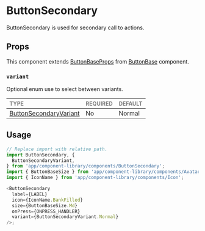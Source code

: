 # ButtonSecondary

ButtonSecondary is used for secondary call to actions.

## Props

This component extends [ButtonBaseProps](../ButtonBase/ButtonBase.types.ts#L14) from [ButtonBase](../ButtonBase/ButtonBase.tsx) component.

### `variant`

Optional enum use to select between variants.

| <span style="color:gray;font-size:14px">TYPE</span>     | <span style="color:gray;font-size:14px">REQUIRED</span> | <span style="color:gray;font-size:14px">DEFAULT</span> |
| :------------------------------------------------------ | :------------------------------------------------------ | :----------------------------------------------------- |
| [ButtonSecondaryVariant](./ButtonSecondary.types.ts#L7) | No                                                      | Normal                                                 |

## Usage

```javascript
// Replace import with relative path.
import ButtonSecondary, {
  ButtonSecondaryVariant,
} from 'app/component-library/components/ButtonSecondary';
import { ButtonBaseSize } from 'app/component-library/components/Avatars/AvatarBase';
import { IconName } from 'app/component-library/components/Icon';

<ButtonSecondary
  label={LABEL}
  icon={IconName.BankFilled}
  size={ButtonBaseSize.Md}
  onPress={ONPRESS_HANDLER}
  variant={ButtonSecondaryVariant.Normal}
/>;
```
